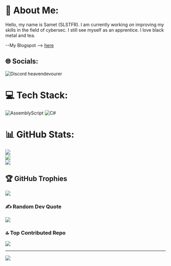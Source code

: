 # 💫 About Me:
Hello, my name is Samet (SLSTFR). I am currently working on improving my skills in the field of cybersec. I still see myself as an apprentice. I love black metal and tea.

--My Blogspot --> [here](https://slstfr.blogspot.com)


## 🌐 Socials:
![Discord](https://img.shields.io/badge/Discord-%237289DA.svg?logo=discord&logoColor=white) heavendevourer

# 💻 Tech Stack:
![AssemblyScript](https://img.shields.io/badge/assembly%20script-%23000000.svg?style=plastic&logo=assemblyscript&logoColor=white) ![C#](https://img.shields.io/badge/c%23-%23239120.svg?style=plastic&logo=csharp&logoColor=white)
# 📊 GitHub Stats:
![](https://github-readme-stats.vercel.app/api?username=SLSTFR&theme=dark&hide_border=false&include_all_commits=true&count_private=true)<br/>
![](https://github-readme-streak-stats.herokuapp.com/?user=SLSTFR&theme=dark&hide_border=false)<br/>
![](https://github-readme-stats.vercel.app/api/top-langs/?username=SLSTFR&theme=dark&hide_border=false&include_all_commits=true&count_private=true&layout=compact)

## 🏆 GitHub Trophies
![](https://github-profile-trophy.vercel.app/?username=SLSTFR&theme=radical&no-frame=false&no-bg=false&margin-w=4)

### ✍️ Random Dev Quote
![](https://quotes-github-readme.vercel.app/api?type=horizontal&theme=merko)

### 🔝 Top Contributed Repo
![](https://github-contributor-stats.vercel.app/api?username=SLSTFR&limit=5&theme=default&combine_all_yearly_contributions=true)

---
[![](https://visitcount.itsvg.in/api?id=SLSTFR&icon=0&color=9)](https://visitcount.itsvg.in)

<!-- Proudly created with GPRM ( https://gprm.itsvg.in ) -->
